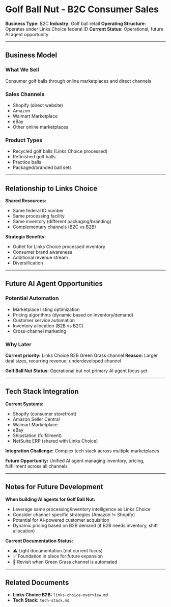 # Golf Ball Nut - B2C Consumer Sales

**Business Type:** B2C
**Industry:** Golf ball retail
**Operating Structure:** Operates under Links Choice federal ID
**Current Status:** Operational, future AI agent opportunity

---

## Business Model

### What We Sell
Consumer golf balls through online marketplaces and direct channels

### Sales Channels
- Shopify (direct website)
- Amazon
- Walmart Marketplace
- eBay
- Other online marketplaces

### Product Types
- Recycled golf balls (Links Choice processed)
- Refinished golf balls
- Practice balls
- Packaged/branded ball sets

---

## Relationship to Links Choice

**Shared Resources:**
- Same federal ID number
- Same processing facility
- Same inventory (different packaging/branding)
- Complementary channels (B2C vs B2B)

**Strategic Benefits:**
- Outlet for Links Choice processed inventory
- Consumer brand awareness
- Additional revenue stream
- Diversification

---

## Future AI Agent Opportunities

### Potential Automation
- Marketplace listing optimization
- Pricing algorithms (dynamic based on inventory/demand)
- Customer service automation
- Inventory allocation (B2B vs B2C)
- Cross-channel marketing

### Why Later
**Current priority:** Links Choice B2B Green Grass channel
**Reason:** Larger deal sizes, recurring revenue, underdeveloped channel

**Golf Ball Nut Status:** Operational but not primary AI agent focus yet

---

## Tech Stack Integration

**Current Systems:**
- Shopify (consumer storefront)
- Amazon Seller Central
- Walmart Marketplace
- eBay
- Shipstation (fulfillment)
- NetSuite ERP (shared with Links Choice)

**Integration Challenge:**
Complex tech stack across multiple marketplaces

**Future Opportunity:**
Unified AI agent managing inventory, pricing, fulfillment across all channels

---

## Notes for Future Development

**When building AI agents for Golf Ball Nut:**
- Leverage same processing/inventory intelligence as Links Choice
- Consider channel-specific strategies (Amazon != Shopify)
- Potential for AI-powered customer acquisition
- Dynamic pricing based on B2B demand (if B2B needs inventory, shift allocation)

**Current Documentation Status:**
- ⚠️ Light documentation (not current focus)
- ✅ Foundation in place for future expansion
- 📌 Revisit when Green Grass channel is automated

---

## Related Documents

- **Links Choice B2B:** `links-choice-overview.md`
- **Tech Stack:** `tech-stack.md`

